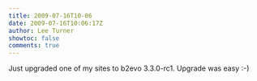 ```yaml
---
title: 2009-07-16T10-06
date: 2009-07-16T10:06:17Z
author: Lee Turner
showtoc: false
comments: true
---
```


Just upgraded one of my sites to b2evo 3.3.0-rc1.  Upgrade was easy :-)

